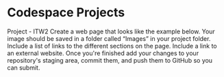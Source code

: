# Codespace Projects
Project - ITW2
Create a web page that looks like the example below.
Your image should be saved in a folder called “Images” in your project folder.
Include a list of links to the different sections on the page.
Include a link to an external website.
Once you're finished add your changes to your repository's staging area, commit them, and push them to GitHub so you can submit.
